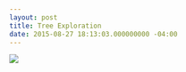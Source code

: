 ```yaml
---
layout: post
title: Tree Exploration
date: 2015-08-27 18:13:03.000000000 -04:00
---
```

![](https://dl.dropboxusercontent.com/u/255297/portfolio/ghost/images/2015/Aug/TreeColor.jpg)
